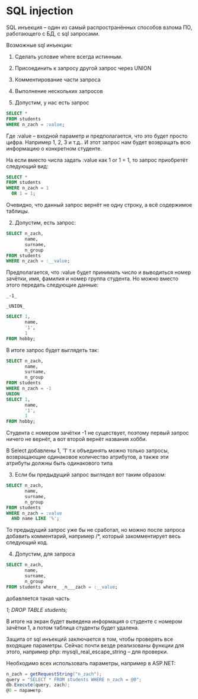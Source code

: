 # SQL injection

SQL инъекция – один из самый распространённых способов взлома ПО, работающего с БД, с sql запросами.

Возможные sql инъекции:

1. Сделать условие where всегда истинным.
2. Присоединить к запросу другой запрос через UNION
3. Комментирование части запроса
4. Выполнение нескольких запросов

5. Допустим, у нас есть запрос

```sql
SELECT *
FROM students
WHERE n_zach = :value;
```

Где :value – входной параметр и предполагается, что это будет просто цифра. Например 1, 2, 3 и т.д.. И этот запрос нам будет возвращать всю информацию о конкретном студенте.

На если вместо числа задать :value как 1 or 1 = 1, то запрос приобретёт следующий вид:

```sql
SELECT *
FROM students
WHERE n_zach = 1
  OR 1 = 1;
```

Очевидно, что данный запрос вернёт не одну строку, а всё содержимое таблицы.

2. Допустим, есть запрос:

```sql
SELECT n_zach,
       name,
       surname,
       n_group
FROM students
WHERE n_zach = :__value;
```

Предполагается, что :value будет принимать число и выводиться номер зачётки, имя, фамилия и номер группа студента. Но можно вместо этого передать следующие данные:

`_-1_`

`_UNION_`

```sql
SELECT 1,
       name,
       '1',
       1
FROM hobby;
```

В итоге запрос будет выглядеть так:

```sql
SELECT n_zach,
       name,
       surname,
       n_group
FROM students
WHERE n_zach = -1
UNION
SELECT 1,
       name,
       '1',
       1
FROM hobby;
```

Студента с номером зачётки -1 не существует, поэтому первый запрос ничего не вернёт, а вот второй вернёт названия хобби.

В Select добавлены 1, '1' т.к объединять можно только запросы, возвращающие одинаковое количество атрибутов, а также эти атрибуты должны быть одинакового типа

3. Если бы предыдущий запрос выглядел вот таким образом:

```sql
SELECT n_zach,
       name,
       surname,
       n_group
FROM students
WHERE n_zach = :value
  AND name LIKE '%';
```

То предыдущий запрос уже бы не сработал, но можно после запроса добавить комментарий, например /\*, который закомментирует весь следующий код.

4. Допустим, для запроса

```sql
SELECT n_zach,
       name,
       surname,
       n_group
FROM students where_ _n___zach = :__value;
```

добавляется такая часть

_1;_ _DROP_ _TABLE_ _students;_

В итоге на экран будет выведена информация о студенте с номером зачётки 1, а потом таблица студенты будет удалена.

Защита от sql инъекций заключается в том, чтобы проверять все входящие параметры. Сейчас почти везде реализованы функции для этого, например php: mysqli_real_escape_string – для проверки.

Необходимо всех использовать параметры, например в ASP.NET:

```c#
n_zach = getRequestString("n_zach");
query = "SELECT * FROM students WHERE n_zach = @0";
db.Execute(query, zach);
@0 – параметр.
```
